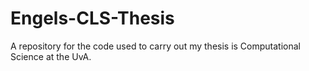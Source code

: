 # Engels-CLS-Thesis
A repository for the code used to carry out my thesis is Computational Science at the UvA.
